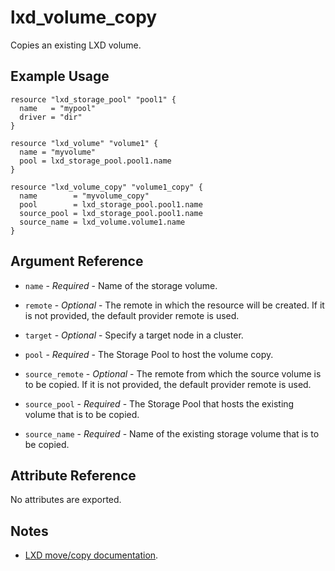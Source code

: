 # lxd_volume_copy

Copies an existing LXD volume.

## Example Usage

```hcl
resource "lxd_storage_pool" "pool1" {
  name   = "mypool"
  driver = "dir"
}

resource "lxd_volume" "volume1" {
  name = "myvolume"
  pool = lxd_storage_pool.pool1.name
}

resource "lxd_volume_copy" "volume1_copy" {
  name        = "myvolume_copy"
  pool        = lxd_storage_pool.pool1.name
  source_pool = lxd_storage_pool.pool1.name
  source_name = lxd_volume.volume1.name
}
```

## Argument Reference

* `name` - *Required* - Name of the storage volume.

* `remote` - *Optional* - The remote in which the resource will be created. If
	it is not provided, the default provider remote is used.

* `target` - *Optional* - Specify a target node in a cluster.

* `pool` - *Required* - The Storage Pool to host the volume copy.

* `source_remote` - *Optional* - The remote from which the source volume is to be copied. If
	it is not provided, the default provider remote is used.

* `source_pool` - *Required* - The Storage Pool that hosts the existing volume that is to be copied.

* `source_name` - *Required* - Name of the existing storage volume that is to be copied.

## Attribute Reference

No attributes are exported.

## Notes

* [LXD move/copy documentation](https://documentation.ubuntu.com/lxd/en/latest/howto/storage_move_volume/).
